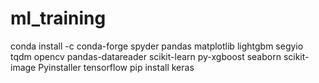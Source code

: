 # ml_training
conda install -c conda-forge spyder pandas matplotlib lightgbm segyio tqdm opencv pandas-datareader scikit-learn py-xgboost seaborn scikit-image Pyinstaller tensorflow 
pip install keras
